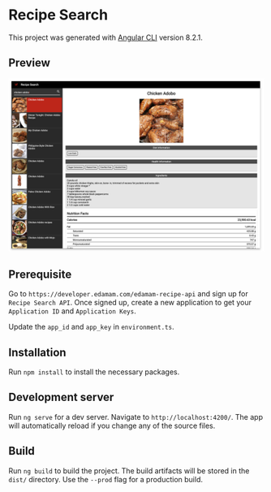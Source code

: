# Recipe Search

This project was generated with [Angular CLI](https://github.com/angular/angular-cli) version 8.2.1.

## Preview

![Recipe Search Preview](src/assets/preview.png)

## Prerequisite

Go to `https://developer.edamam.com/edamam-recipe-api` and sign up for `Recipe Search API`.  Once signed up, create a new application to get your `Application ID` and `Application Keys`.

Update the `app_id` and `app_key` in `environment.ts`.

## Installation

Run `npm install` to install the necessary packages.

## Development server

Run `ng serve` for a dev server. Navigate to `http://localhost:4200/`. The app will automatically reload if you change any of the source files.

## Build

Run `ng build` to build the project. The build artifacts will be stored in the `dist/` directory. Use the `--prod` flag for a production build.
